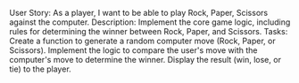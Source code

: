 User Story: As a player, I want to be able to play Rock, Paper, Scissors against the computer.
Description: Implement the core game logic, including rules for determining the winner between Rock, Paper, and Scissors.
Tasks:
Create a function to generate a random computer move (Rock, Paper, or Scissors).
Implement the logic to compare the user's move with the computer's move to determine the winner.
Display the result (win, lose, or tie) to the player.
